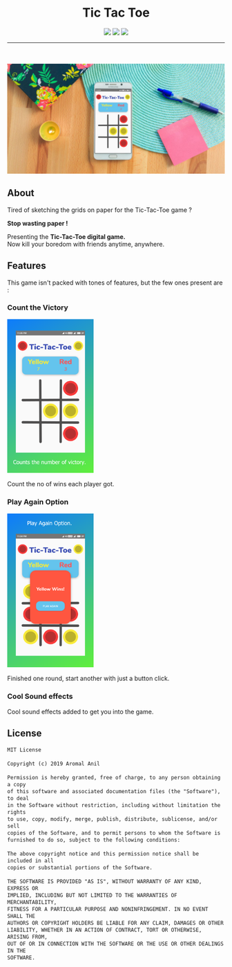 <h1 align="center">Tic Tac Toe</h1>
<div align="center">
  <img src="https://img.shields.io/github/repo-size/aromalanil/Tic-Tac-Toe"/>
  <img src="https://img.shields.io/github/license/aromalanil/Tic-Tac-Toe"/>
  <img src="https://img.shields.io/github/v/release/aromalanil/Tic-Tac-Toe"/>
</div>
<hr/>
<br/><br/>

<img src="https://github.com/aromalanil/Tic-Tac-Toe/blob/master/art/Demo1.jpg"/>


## About

Tired of sketching the grids on paper for the Tic-Tac-Toe game ?

**Stop wasting paper !**

Presenting the **Tic-Tac-Toe digital game.**  
Now kill your boredom with friends anytime, anywhere.

## Features

This game isn't packed with tones of features, but the few ones present are :



### Count the Victory

<img src="https://github.com/aromalanil/Tic-Tac-Toe/blob/master/art/Phone%20Screenshot%202.jpg" width="200"/>

Count the no of wins each player got.

### Play Again Option

<img src="https://github.com/aromalanil/Tic-Tac-Toe/blob/master/art/Phone%20Screenshot%203.jpg" width="200"/>

Finished one round, start another with just a button click.

### Cool Sound effects

Cool sound effects added to get you into the game.

## License

```
MIT License

Copyright (c) 2019 Aromal Anil

Permission is hereby granted, free of charge, to any person obtaining a copy
of this software and associated documentation files (the "Software"), to deal
in the Software without restriction, including without limitation the rights
to use, copy, modify, merge, publish, distribute, sublicense, and/or sell
copies of the Software, and to permit persons to whom the Software is
furnished to do so, subject to the following conditions:

The above copyright notice and this permission notice shall be included in all
copies or substantial portions of the Software.

THE SOFTWARE IS PROVIDED "AS IS", WITHOUT WARRANTY OF ANY KIND, EXPRESS OR
IMPLIED, INCLUDING BUT NOT LIMITED TO THE WARRANTIES OF MERCHANTABILITY,
FITNESS FOR A PARTICULAR PURPOSE AND NONINFRINGEMENT. IN NO EVENT SHALL THE
AUTHORS OR COPYRIGHT HOLDERS BE LIABLE FOR ANY CLAIM, DAMAGES OR OTHER
LIABILITY, WHETHER IN AN ACTION OF CONTRACT, TORT OR OTHERWISE, ARISING FROM,
OUT OF OR IN CONNECTION WITH THE SOFTWARE OR THE USE OR OTHER DEALINGS IN THE
SOFTWARE.

```

